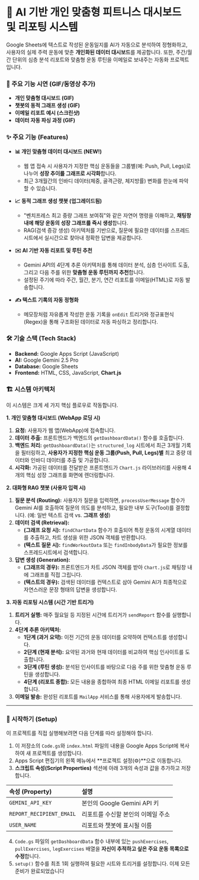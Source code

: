 # 🤖 AI 기반 개인 맞춤형 피트니스 대시보드 및 리포팅 시스템

Google Sheets에 텍스트로 작성된 운동일지를 AI가 자동으로 분석하여 정형화하고, 사용자의 실제 주력 운동에 맞춘 **개인화된 데이터 대시보드**를 제공합니다. 또한, 주간/월간 단위의 심층 분석 리포트와 맞춤형 운동 루틴을 이메일로 보내주는 자동화 프로젝트입니다.

### 🎥 주요 기능 시연 (GIF/동영상 추가)
*   **개인 맞춤형 대시보드 (GIF)**
*   **챗봇의 동적 그래프 생성 (GIF)**
*   **이메일 리포트 예시 (스크린샷)**
*   **데이터 자동 파싱 과정 (GIF)**

### ✨ 주요 기능 (Features)
*   **📊 개인 맞춤형 데이터 대시보드 (NEW!)**
    *   웹 앱 접속 시 사용자가 지정한 핵심 운동들을 그룹별(예: Push, Pull, Legs)로 나누어 **성장 추이를 그래프로 시각화**합니다.
    *   최근 3개월간의 인바디 데이터(체중, 골격근량, 체지방률) 변화를 한눈에 파악할 수 있습니다.

*   **📈 동적 그래프 생성 챗봇 (업그레이드됨)**
    *   "벤치프레스 최고 중량 그래프 보여줘"와 같은 자연어 명령을 이해하고, **채팅창 내에 해당 운동의 성장 그래프를 즉시 생성**합니다.
    *   RAG(검색 증강 생성) 아키텍처를 기반으로, 질문에 필요한 데이터를 스프레드시트에서 실시간으로 찾아내 정확한 답변을 제공합니다.

*   **✉️ AI 기반 자동 리포트 및 루틴 추천**
    *   Gemini API의 4단계 추론 아키텍처를 통해 데이터 분석, 심층 인사이트 도출, 그리고 다음 주를 위한 **맞춤형 운동 루틴까지 추천**합니다.
    *   설정된 주기에 따라 주간, 월간, 분기, 연간 리포트를 이메일(HTML)로 자동 발송합니다.

*   **✍️ 텍스트 기록의 자동 정형화**
    *   메모장처럼 자유롭게 작성한 운동 기록을 `onEdit` 트리거와 정규표현식(Regex)을 통해 구조화된 데이터로 자동 파싱하고 정리합니다.

### 🛠️ 기술 스택 (Tech Stack)
*   **Backend:** Google Apps Script (JavaScript)
*   **AI:** Google Gemini 2.5 Pro
*   **Database:** Google Sheets
*   **Frontend:** HTML, CSS, JavaScript, **Chart.js**

### 🏗️ 시스템 아키텍처

이 시스템은 크게 세 가지 핵심 플로우로 작동합니다.

**1. 개인 맞춤형 대시보드 (WebApp 로딩 시)**
1.  **요청:** 사용자가 웹 앱(WebApp)에 접속합니다.
2.  **데이터 추출:** 프론트엔드가 백엔드의 `getDashboardData()` 함수를 호출합니다.
3.  **백엔드 처리:** `getDashboardData()`는 `structured_log` 시트에서 최근 3개월 기록을 필터링하고, **사용자가 지정한 핵심 운동 그룹(Push, Pull, Legs)별** 최고 중량 데이터와 인바디 데이터를 추출 및 가공합니다.
4.  **시각화:** 가공된 데이터를 전달받은 프론트엔드가 `Chart.js` 라이브러리를 사용해 4개의 핵심 성장 그래프를 화면에 렌더링합니다.

**2. 대화형 RAG 챗봇 (사용자 입력 시)**
1.  **질문 분석 (Routing):** 사용자가 질문을 입력하면, `processUserMessage` 함수가 Gemini AI를 호출하여 질문의 의도를 분석하고, 필요한 내부 도구(Tool)를 결정합니다. (예: 일반 텍스트 검색 vs. **그래프 생성**)
2.  **데이터 검색 (Retrieval):**
    *   **(그래프 요청 시):** `findChartData` 함수가 호출되어 특정 운동의 시계열 데이터를 추출하고, 차트 생성을 위한 JSON 객체를 반환합니다.
    *   **(텍스트 질문 시):** `findWorkoutData` 또는 `findInbodyData`가 필요한 정보를 스프레드시트에서 검색합니다.
3.  **답변 생성 (Generation):**
    *   **(그래프의 경우):** 프론트엔드가 차트 JSON 객체를 받아 `Chart.js`로 채팅창 내에 그래프를 직접 그립니다.
    *   **(텍스트의 경우):** 검색된 데이터를 컨텍스트로 삼아 Gemini AI가 최종적으로 자연스러운 문장 형태의 답변을 생성합니다.

**3. 자동 리포팅 시스템 (시간 기반 트리거)**
1.  **트리거 실행:** 매주 월요일 등 지정된 시간에 트리거가 `sendReport` 함수를 실행합니다.
2.  **4단계 추론 아키텍처:**
    *   **1단계 (과거 요약):** 이전 기간의 운동 데이터를 요약하여 컨텍스트를 생성합니다.
    *   **2단계 (현재 분석):** 요약된 과거와 현재 데이터를 비교하여 핵심 인사이트를 도출합니다.
    *   **3단계 (루틴 생성):** 분석된 인사이트를 바탕으로 다음 주를 위한 맞춤형 운동 루틴을 생성합니다.
    *   **4단계 (리포트 종합):** 모든 내용을 종합하여 최종 HTML 이메일 리포트를 생성합니다.
3.  **이메일 발송:** 완성된 리포트를 `MailApp` 서비스를 통해 사용자에게 발송합니다.
---
### 🚀 시작하기 (Setup)

이 프로젝트를 직접 실행해보려면 다음 단계를 따라 설정해야 합니다.

1.  이 저장소의 `Code.gs`와 `index.html` 파일의 내용을 Google Apps Script에 복사하여 새 프로젝트를 생성합니다.
2.  Apps Script 편집기의 왼쪽 메뉴에서 **프로젝트 설정(⚙️)**으로 이동합니다.
3.  **스크립트 속성(Script Properties)** 섹션에 아래 3개의 속성과 값을 추가하고 저장합니다.

| 속성 (Property)              | 설명                                        |
| :--------------------------- | :------------------------------------------ |
| `GEMINI_API_KEY`             | 본인의 Google Gemini API 키                 |
| `REPORT_RECIPIENT_EMAIL`     | 리포트를 수신할 본인의 이메일 주소          |
| `USER_NAME`                  | 리포트와 챗봇에 표시될 이름                 |

4.  `Code.gs` 파일의 `getDashboardData` 함수 내부에 있는 `pushExercises`, `pullExercises`, `legExercises` 배열을 **자신이 추적하고 싶은 주요 운동 목록으로 수정**합니다.
5.  `setup()` 함수를 최초 1회 실행하여 필요한 시트와 트리거를 설정합니다. 이제 모든 준비가 완료되었습니다
